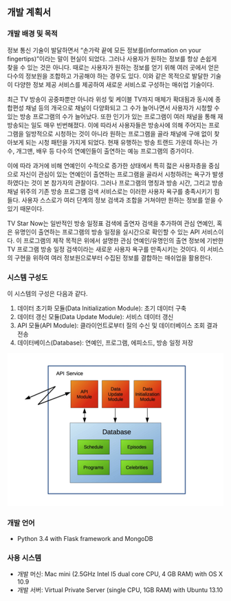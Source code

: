 ## 개발 계획서

### 개발 배경 및 목적

정보 통신 기술이 발달하면서 “손가락 끝에 모든 정보를(information on your fingertips)”이라는 말이 현실이 되었다. 그러나 사용자가 원하는 정보를 항상 손쉽게 찾을 수 있는 것은 아니다. 때로는 사용자가 원하는 정보를 얻기 위해 여러 곳에서 얻은 다수의 정보원을 조합하고 가공해야 하는 경우도 있다. 이와 같은 목적으로 발달한 기술이 다양한 정보 제공 서비스를 제공하여 새로운 서비스로 구성하는 매쉬업 기술이다.

최근 TV 방송이 공중파뿐만 아니라 위성 및 케이블 TV까지 매체가 확대됨과 동시에 종합편성 채널 등의 개국으로 채널이 다양화되고 그 수가 늘어나면서 사용자가 시청할 수 있는 방송 프로그램의 수가 늘어났다. 또한 인기가 있는 프로그램이 여러 채널을 통해 재방송되는 일도 매우 빈번해졌다. 이에 따라서 사용자들은 방송사에 의해 주어지는 프로그램을 일방적으로 시청하는 것이 아니라 원하는 프로그램을 골라 채널에 구애 없이 찾아보게 되는 시청 패턴을 가지게 되었다. 현재 유행하는 방송 트랜드 가운데 하나는 가수, 개그맨, 배우 등 다수의 연예인들이 출연하는 예능 프로그램의 증가이다.

이에 따라 과거에 비해 연예인이 수적으로 증가한 상태에서 특히 젋은 사용자층을 중심으로 자신이 관심이 있는 연예인이 출연하는 프로그램을 골라서 시청하려는 욕구가 발생하였다는 것이 본 참가자의 관찰이다. 그러나 프로그램의 명칭과 방송 시간, 그리고 방송 채널 위주의 기존 방송 프로그램 검색 서비스로는 이러한 사용자 욕구를 충족시키기 힘들다. 사용자 스스로가 여러 단계의 정보 검색과 조합을 거쳐야만 원하는 정보를 얻을 수 있기 때문이다.

TV Star Now는 일반적인 방송 일정표 검색에 출연자 검색을 추가하여 관심 연예인, 혹은 유명인이 출연하는 프로그램의 방송 일정을 실시간으로 확인할 수 있는 API 서비스이다. 이 프로그램의 제작 목적은 위에서 설명한 관심 연예인/유명인의 출연 정보에 기반한 TV 프로그램 방송 일정 검색이라는 새로운 사용자 욕구를 만족시키는 것이다. 이 서비스의 구현을 위하여 여러 정보원으로부터 수집된 정보를 결합하는 매쉬업을 활용한다.

### 시스템 구성도

이 시스템의 구성은 다음과 같다.

1. 데이터 초기화 모듈(Data Initialization Module): 초기 데이터 구축  
2. 데이터 갱신 모듈(Data Update Module): 서비스 데이터 갱신  
3. API 모듈(API Module): 클라이언트로부터 질의 수신 및 데이터베이스 조회 결과 전송  
4. 데이터베이스(Database): 연예인, 프로그램, 에피소드, 방송 일정 저장  

![](image/api_service.jpg?raw=true)

### 개발 언어

* Python 3.4 with Flask framework and MongoDB  

### 사용 시스템

* 개발 머신: Mac mini (2.5GHz Intel I5 dual core CPU, 4 GB RAM) with OS X 10.9  
* 개발 서버: Virtual Private Server (single CPU, 1GB RAM) with Ubuntu 13.10  
